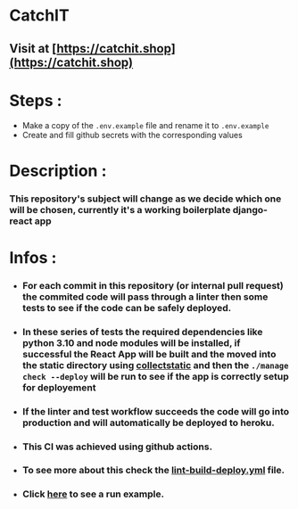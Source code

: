 # CatchIT
## Visit at [https://catchit.shop](https://catchit.shop)


# Steps :
- Make a copy of the ```.env.example```  file and rename it to ```.env.example```
- Create and fill github secrets with the corresponding values

# Description :

### This repository's subject will change as we decide which one will be chosen, currently it's a working boilerplate django-react app


# Infos :
- ### For each commit in this repository (or internal pull request) the commited code will pass through a linter then some tests to see if the code can be safely deployed.
- ### In these series of tests the required dependencies like python 3.10 and node modules will be installed, if successful the React App will be built and the moved into the static directory using [collectstatic](https://docs.djangoproject.com/en/4.0/ref/contrib/staticfiles/#django-admin-collectstatic) and then the ```./manage check --deploy``` will be run to see if the app is correctly setup for deployement
- ### If the linter and test workflow succeeds the code will go into production and will automatically be deployed to heroku.
- ### This CI was achieved using github actions.
- ### To see more about this check the [lint-build-deploy.yml](https://github.com/xenedium/django-react-boilerplate/blob/master/.github/workflows/lint-build-deploy.yml) file.
- ### Click [here](https://github.com/xenedium/django-react-boilerplate/actions/runs/2205077387) to see a run example.